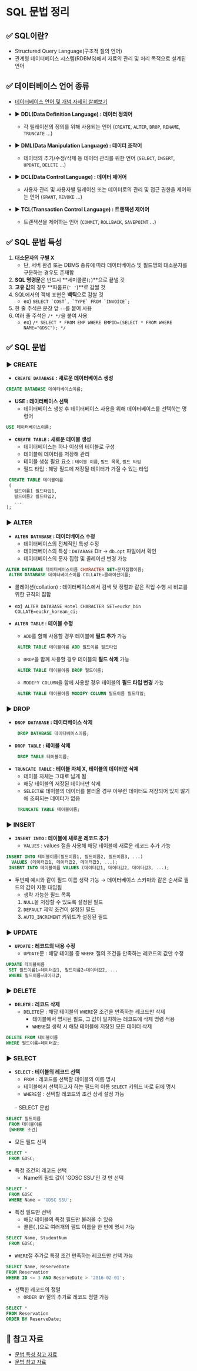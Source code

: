 # SQL 문법 정리

## ✅ SQL이란?
- Structured Query Language(구조적 질의 언어)
- 관계형 데이터베이스 시스템(RDBMS)에서 자료의 관리 및 처리 목적으로 설계된 언어

## ✅ 데이터베이스 언어 종류
- [데이터베이스 언어 및 개념 자세히 살펴보기](https://github.com/gdsc-ssu/cs-study/pull/10)
- ▶️ **DDL(Data Definition Language) : 데이터 정의어**
   - 각 릴레이션의 정의를 위해 사용되는 언어 (`CREATE`, `ALTER`, `DROP`, `RENAME`, `TRUNCATE` ...)

- ▶️ **DML(Data Manipulation Language) : 데이터 조작어**
   - 데이터의 추가/수정/삭제 등 데이터 관리를 위한 언어 (`SELECT`, `INSERT`, `UPDATE`, `DELETE` ...)

- ▶️ **DCL(Data Control Language) : 데이터 제어어**
   - 사용자 관리 및 사용자별 릴레이션 또는 데이터로의 관리 및 접근 권한을 제어하는 언어 (`GRANT`, `REVOKE` ...)
   
- ▶️ **TCL(Transaction Control Language) : 트랜잭션 제어어**
   - 트랜잭션을 제어하는 언어 (`COMMIT`, `ROLLBACK`, `SAVEPOINT` ...)
 
## ✅ SQL 문법 특성
1. **대소문자의 구별 X**
	- 단, 서버 환경 또는 DBMS 종류에 따라 데이터베이스 및 필드명의 대소문자를 구분하는 경우도 존재함
1. **SQL 명령문**은 반드시 **세미콜론(`;`)**으로 끝낼 것
1. **고유 값**의 경우 **따옴표(`' '`)**로 감쌀 것
1. SQL에서의 객체 표현은 **백틱**으로 감쌀 것
   - ex) ``SELECT `COST`, `TYPE` FROM `INVOICE`;``
1. 한 줄 주석은 문장 앞 `--`를 붙여 사용
1. 여러 줄 주석은 `/* */`을 붙여 사용
   - ex) `/* SELECT * FROM EMP WHERE EMPID=(SELECT * FROM WHERE NAME="GDSC"); */`

## ✅ SQL 문법
### ▶️ CREATE
- **`CREATE DATABASE` : 새로운 데이터베이스 생성**
 ```sql
 CREATE DATABASE 데이터베이스이름;
 ```
 
 - **USE : 데이터베이스 선택**
    - 데이터베이스 생성 후 데이터베이스 사용을 위해 데이터베이스를 선택하는 명령어
 ```sql
 USE 데이터베이스이름;
 ```
 
 - **`CREATE TABLE` : 새로운 테이블 생성**
    - 데이터베이스는 하나 이상의 테이블로 구성
    - 테이블에 데이터를 저장해 관리
    - 테이블 생성 필요 요소 : `테이블 이름`, `필드 목록`, `필드 타입`
    - 필드 타입 : 해당 필드에 저장될 데이터가 가질 수 있는 타입
 
 ```sql
  CREATE TABLE 테이블이름
  (
    필드이름1 필드타입1,
    필드이름2 필드타입2,
    ...
 );
 ```

### ▶️ ALTER
- **`ALTER DATABASE` : 데이터베이스 수정**
   - 데이터베이스의 전체적인 특성 수정
   - 데이터베이스의 특성 : `DATABASE` Dir → `db.opt` 파일에서 확인
   - 데이터베이스의 문자 집합 및 콜레이션 변경 가능
 ```sql
 ALTER DATABASE 데이터베이스이름 CHARACTER SET=문자집합이름;
  ALTER DATABASE 데이터베이스이름 COLLATE=콜레이션이름;
 ```
  - 콜레이션(collation) : 데이터베이스에서 검색 및 정렬과 같은 작업 수행 시 비교를 위한 규칙의 집합
  - ex)``
  ALTER DATABASE Hotel CHARACTER SET=euckr_bin COLLATE=euckr_korean_ci;``

- **`ALTER TABLE` : 테이블 수정**
   - `ADD`를 함께 사용할 경우 테이블에 **필드 추가** 가능
  ```sql
   ALTER TABLE 테이블이름 ADD 필드이름 필드타입
  ```
  
   - `DROP`을 함께 사용할 경우 테이블의 **필드 삭제** 가능
  ```sql
   ALTER TABLE 테이블이름 DROP 필드이름;
  ```
  
  - `MODIFY COLUMN`을 함께 사용할 경우 테이블의 **필드 타입 변경** 가능
  ```sql
   ALTER TABLE 테이블이름 MODIFY COLUMN 필드이름 필드타입;
  ```
  
### ▶️ DROP
- **`DROP DATABASE` : 데이터베이스 삭제**
  ```sql
   DROP DATABASE 데이터베이스이름;
  ```
- **`DROP TABLE` : 테이블 삭제**
  ```sql
   DROP TABLE 테이블이름;
  ```
- **`TRUNCATE TABLE` : 테이블 자체 X, 테이블의 데이터만 삭제**
   - 테이블 자체는 그대로 남게 됨
   - 해당 테이블의 저장된 데이터만 삭제
   - `SELECT`로 테이블의 데이터를 불러올 경우 아무런 데이터도 저장되어 있지 않기에 조회되는 데이터가 없음
  ```sql
   TRUNCATE TABLE 테이블이름;
  ```

### ▶️ INSERT
- **`INSERT INTO` : 테이블에 새로운 레코드 추가**
   - `VALUES` : values 절을 사용해 해당 테이블에 새로운 레코드 추가 가능
 ```sql
 INSERT INTO 테이블이름(필드이름1, 필드이름2, 필드이름3, ...) 
   VALUES (데이터값1, 데이터값2, 데이터값3, ...);
  INSERT INTO 테이블이름 VALUES (데이터값1, 데이터값2, 데이터값3, ...);
 ```
   - 두번째 예시와 같이 필드 이름 생략 가능 → 데이터베이스 스키마와 같은 순서로 필드의 값이 자동 대입됨
      - 생략 가능한 필드 목록
      1. `NULL`을 저장할 수 있도록 설정된 필드
      1. `DEFAULT` 제약 조건이 설정된 필드
      1. `AUTO_INCREMENT` 키워드가 설정된 필드
      
### ▶️ UPDATE
- **`UPDATE` : 레코드의 내용 수정**
   - `UPDATE`문 : 해당 테이블 중 `WHERE` 절의 조건을 만족하는 레코드의 값만 수정
 ```sql
 UPDATE 테이블이름
  SET 필드이름1=데이터값1, 필드이름2=데이터값2, ...
  WHERE 필드이름=데이터값;
 ```
 
### ▶️ DELETE
- **`DELETE` : 레코드 삭제**
   - `DELETE`문 : 해당 테이블의 `WHERE`절 조건을 만족하는 레코드만 삭제
      - 테이블에서 명시된 필드, 그 값이 일치하는 레코드에 삭제 명령 적용
      - `WHERE`절 생략 시 해당 테이블에 저장된 모든 데이터 삭제
 ```sql
 DELETE FROM 테이블이름
 WHERE 필드이름=데이터값;
 ```
 
### ▶️ SELECT
- **`SELECT` : 테이블의 레코드 선택**
   - `FROM` : 레코드를 선택할 테이블의 이름 명시
   - 테이블에서 선택하고자 하는 필드의 이름 `SELECT` 키워드 바로 뒤에 명시
   - `WHERE`절 : 선택할 레코드의 조건 상세 설정 가능
   <br />
   - SELECT 문법
 ```sql
 SELECT 필드이름
  FROM 테이블이름
  [WHERE 조건]
 ```
  - 모든 필드 선택
 ```sql
 SELECT *
  FROM GDSC;
 ```
 
  - 특정 조건의 레코드 선택
     - Name의 필드 값이 'GDSC SSU'인 것 만 선택
 ```sql
 SELECT *
  FROM GDSC
  WHERE Name = 'GDSC SSU';
 ```
  
  - 특정 필드만 선택
    - 해당 테이블의 특정 필드만 불러올 수 있음
    - 콜론(`,`)으로 여러개의 필드 이름을 한 번에 명시 가능
 ```sql
 SELECT Name, StudentNum
  FROM GDSC;
 ```
 
   - `WHERE`절 추가로 특정 조건 만족하는 레코드만 선택 가능

 ```sql
SELECT Name, ReserveDate 
FROM Reservation
WHERE ID <= 3 AND ReserveDate > '2016-02-01';
 ```
 
  - 선택한 레코드의 정렬
    - `ORDER BY` 절의 추가로 레코드 정렬 가능
  ```sql
  SELECT * 
FROM Reservation
ORDER BY ReserveDate;
  ```
## 📌 참고 자료
- [문법 특성 참고 자료](https://edu.goorm.io/learn/lecture/15413/%ED%95%9C-%EB%88%88%EC%97%90-%EB%81%9D%EB%82%B4%EB%8A%94-sql/lesson/767683/sql%EC%9D%B4%EB%9E%80)
- [문법 참고 자료](http://www.tcpschool.com/mysql/mysql_basic_syntax)